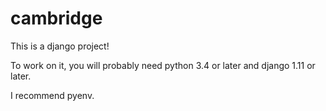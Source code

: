 # cambridge

This is a django project!

To work on it, you will probably need python 3.4 or later and django 1.11 or later.

I recommend pyenv.